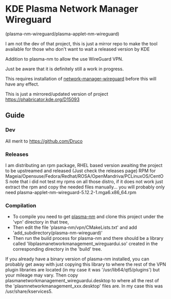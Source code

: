 # KDE Plasma Network Manager Wireguard 
(plasma-nm-wireguard/plasma-applet-nm-wireguard)

I am not the dev of that project, this is just a mirror repo to make the tool available for those who don't want to wait a released version by KDE

Addition to plasma-nm to allow the use WireGuard VPN.

Just be aware that it is definitely still a work in progress. 

This requires installation of [network-manager-wireguard](https://github.com/max-moser/network-manager-wireguard) before this will have any effect.

This is just a mirrored/updated version of project https://phabricator.kde.org/D15093
                       
## Guide

### Dev
All merit to https://github.com/Druco  

### Releases
I am distributing an rpm package, RHEL based version awaiting the project to be upstreamed and released (Just check the releases page) 
RPM for Mageia/Opensuse/Fedora/Redhat/ROSA/OpenMandriva/PCLinuxOS/CentOS note that i did not test my rpms on all those distro, if it does not work just extract the rpm and copy the needed files manually... you will probably only need plasma-applet-nm-wireguard-5.12.2-1.mga6.x86_64.rpm

### Compilation
- To compile you need to get [plasma-nm](https://github.com/KDE/plasma-nm) and clone this project under the 'vpn' directory in that tree, 
- Then edit the file 'plasma-nm/vpn/CMakeLists.txt' and add 'add_subdirectory(plasma-nm-wireguard)'
- Then run the build process for plasma-nm and there should be a library called 'libplasmanetworkmanagement_wireguardui.so' created in the corresponding directory in the 'build' tree.

If you already have a binary version of plasma-nm installed, you can probably get away with just copying this library to where the rest of the VPN plugin libraries are located (in my case it was '/usr/lib64/qt5/plugins') but your mileage may vary. Then copy plasmanetworkmanagement_wireguardui.desktop to where all the rest of the 'plasmnetworkmanagement_xxx.desktop' files are. In my case this was /usr/share/kservices5.

